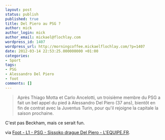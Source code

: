 ```yaml
---
layout: post
status: publish
published: true
title: Del Piero au PSG ?
author: mick
author_login: mick
author_email: mickael@flochlay.com
wordpress_id: 1407
wordpress_url: http://morningcoffee.mickaelflochlay.com/?p=1407
date: 2012-03-14 22:53:25.000000000 +01:00
categories:
- Sport
tags:
- PSG
- Alessandro Del Piero
- foot
comments: []
---
```

<blockquote>Après Thiago Motta et Carlo Ancelotti, un troisième membre du PSG a fait un bel appel du pied à Alessandro Del Piero (37 ans), bientôt en fin de contrat avec la Juventus Turin, pour qu'il rejoigne la capitale la saison prochaine.</blockquote>
C'est pas Beckham, mais ce serait fun.

via <a href="http://www.lequipe.fr/Football/Actualites/Sissoko-drague-del-piero/270126">Foot - L1 - PSG - Sissoko drague Del Piero - L'EQUIPE.FR</a>.
